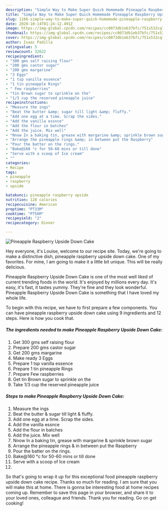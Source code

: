 ```yaml
---
description: "Simple Way to Make Super Quick Homemade Pineapple Raspberry Upside Down Cake"
title: "Simple Way to Make Super Quick Homemade Pineapple Raspberry Upside Down Cake"
slug: 1166-simple-way-to-make-super-quick-homemade-pineapple-raspberry-upside-down-cake
date: 2020-10-14T01:24:12.491Z
image: https://img-global.cpcdn.com/recipes/cc0073db1eb37bfc/751x532cq70/pineapple-raspberry-upside-down-cake-recipe-main-photo.jpg
thumbnail: https://img-global.cpcdn.com/recipes/cc0073db1eb37bfc/751x532cq70/pineapple-raspberry-upside-down-cake-recipe-main-photo.jpg
cover: https://img-global.cpcdn.com/recipes/cc0073db1eb37bfc/751x532cq70/pineapple-raspberry-upside-down-cake-recipe-main-photo.jpg
author: Isaac Padilla
ratingvalue: 5
reviewcount: 32622
recipeingredient:
- "300 gms self raising flour"
- "200 gms castor sugar"
- "200 gms margarine"
- "3 Eggs"
- "1 tsp vanilla essence"
- "1 tin pineapple Rings"
- " Few raspberries"
- "tin Brown sugar to sprinkle on the"
- "1/3 cup the reserved pineapple juice"
recipeinstructions:
- "Measure the ings"
- "Beat the butter &amp; sugar till light &amp; fluffy."
- "Add one egg at a time. Scrap the sides."
- "Add the vanilla essnce"
- "Add the flour in batches"
- "Add the juice. Mix well"
- "Nnow In a baking tin, grease with margarine &amp; sprinkle brown sugar"
- "Arrange the pineapple rings &amp; in between put the Raspberry"
- "Pour the batter on the rings."
- "Bake@160 °c for 50-60 mins or till done"
- "Serve with a scoop of Ice cream"
- ""
categories:
- Recipe
tags:
- pineapple
- raspberry
- upside

katakunci: pineapple raspberry upside 
nutrition: 128 calories
recipecuisine: American
preptime: "PT33M"
cooktime: "PT56M"
recipeyield: "2"
recipecategory: Dinner

---
```



![Pineapple Raspberry Upside Down Cake](https://img-global.cpcdn.com/recipes/cc0073db1eb37bfc/751x532cq70/pineapple-raspberry-upside-down-cake-recipe-main-photo.jpg)

Hey everyone, it's Louise, welcome to our recipe site. Today, we're going to make a distinctive dish, pineapple raspberry upside down cake. One of my favorites. For mine, I am going to make it a little bit unique. This will be really delicious.

Pineapple Raspberry Upside Down Cake is one of the most well liked of current trending foods in the world. It's enjoyed by millions every day. It's easy, it's fast, it tastes yummy. They're fine and they look wonderful. Pineapple Raspberry Upside Down Cake is something that I have loved my whole life.




To begin with this recipe, we have to first prepare a few components. You can have pineapple raspberry upside down cake using 9 ingredients and 12 steps. Here is how you cook that.

<!--inarticleads1-->

##### The ingredients needed to make Pineapple Raspberry Upside Down Cake:

1. Get 300 gms self raising flour
1. Prepare 200 gms castor sugar
1. Get 200 gms margarine
1. Make ready 3 Eggs
1. Prepare 1 tsp vanilla essence
1. Prepare 1 tin pineapple Rings
1. Prepare  Few raspberries
1. Get tin Brown sugar to sprinkle on the
1. Take 1/3 cup the reserved pineapple juice




<!--inarticleads2-->

##### Steps to make Pineapple Raspberry Upside Down Cake:

1. Measure the ings
1. Beat the butter &amp; sugar till light &amp; fluffy.
1. Add one egg at a time. Scrap the sides.
1. Add the vanilla essnce
1. Add the flour in batches
1. Add the juice. Mix well
1. Nnow In a baking tin, grease with margarine &amp; sprinkle brown sugar
1. Arrange the pineapple rings &amp; in between put the Raspberry
1. Pour the batter on the rings.
1. Bake@160 °c for 50-60 mins or till done
1. Serve with a scoop of Ice cream
1. 




So that's going to wrap it up for this exceptional food pineapple raspberry upside down cake recipe. Thanks so much for reading. I am sure that you will make this at home. There is gonna be interesting food at home recipes coming up. Remember to save this page in your browser, and share it to your loved ones, colleague and friends. Thank you for reading. Go on get cooking!
